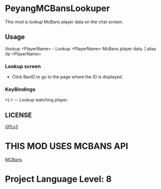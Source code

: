 # PeyangMCBansLookuper
This mod is lookup McBans player data on the chat screen.

## Usage
/lookup \<PlayerName\> - Lookup \<PlayerName\> McBans player data.
 | alias
/lp \<PlayerName\> 

### Lookup screen
- Click BanID to go to the page where the ID is displayed.

### KeyBindings
\<L\> -- Lookup watching player.

## LICENSE
[GPLv3](https://www.gnu.org/licenses/gpl-3.0.en.html)

# THIS MOD USES MCBANS API
[MCBans](http://mcbans.com/)

# Project Language Level: 8